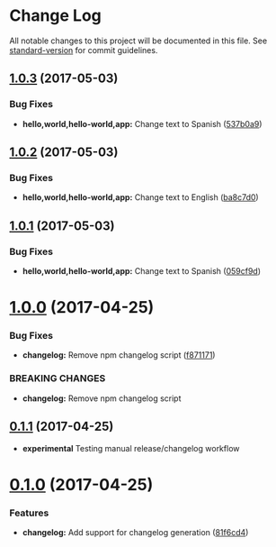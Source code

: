 # Change Log

All notable changes to this project will be documented in this file.
See [standard-version](https://github.com/conventional-changelog/standard-version) for commit guidelines.

<a name="1.0.3"></a>
## [1.0.3](https://github.com/brentertz/lerna-sandbox/compare/@brentertz/lerna-sandbox-hello@1.0.2...@brentertz/lerna-sandbox-hello@1.0.3) (2017-05-03)


### Bug Fixes

* **hello,world,hello-world,app:** Change text to Spanish ([537b0a9](https://github.com/brentertz/lerna-sandbox/commit/537b0a9))




<a name="1.0.2"></a>
## [1.0.2](https://github.com/brentertz/lerna-sandbox/compare/@brentertz/lerna-sandbox-hello@1.0.1...@brentertz/lerna-sandbox-hello@1.0.2) (2017-05-03)


### Bug Fixes

* **hello,world,hello-world,app:** Change text to English ([ba8c7d0](https://github.com/brentertz/lerna-sandbox/commit/ba8c7d0))




<a name="1.0.1"></a>
## [1.0.1](https://github.com/brentertz/lerna-sandbox/compare/@brentertz/lerna-sandbox-hello@1.0.0...@brentertz/lerna-sandbox-hello@1.0.1) (2017-05-03)


### Bug Fixes

* **hello,world,hello-world,app:** Change text to Spanish ([059cf9d](https://github.com/brentertz/lerna-sandbox/commit/059cf9d))




<a name="1.0.0"></a>
# [1.0.0](https://github.com/brentertz/lerna-sandbox/compare/@brentertz/lerna-sandbox-hello@0.1.1...@brentertz/lerna-sandbox-hello@1.0.0) (2017-04-25)


### Bug Fixes

* **changelog:** Remove npm changelog script ([f871171](https://github.com/brentertz/lerna-sandbox/commit/f871171))


### BREAKING CHANGES

* **changelog:** Remove npm changelog script




<a name="0.1.1"></a>
## [0.1.1](https://github.com/brentertz/lerna-sandbox/compare/@brentertz/lerna-sandbox-hello@0.0.5...@brentertz/lerna-sandbox-hello@0.1.1) (2017-04-25)

* **experimental** Testing manual release/changelog workflow


<a name="0.1.0"></a>
# [0.1.0](https://github.com/brentertz/lerna-sandbox/compare/@brentertz/lerna-sandbox-hello@0.0.6...@brentertz/lerna-sandbox-hello@0.1.0) (2017-04-25)


### Features

* **changelog:** Add support for changelog generation ([81f6cd4](https://github.com/brentertz/lerna-sandbox/commit/81f6cd4))
